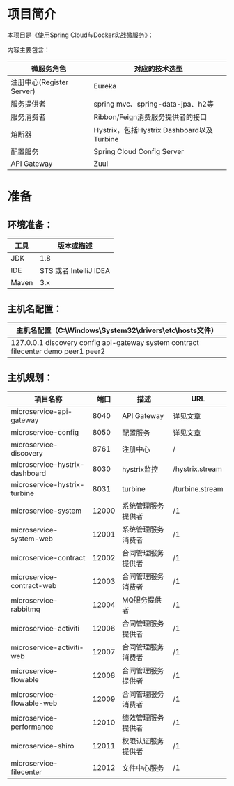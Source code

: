 # 项目简介
本项目是《使用Spring Cloud与Docker实战微服务》：


内容主要包含：

| 微服务角色                                 | 对应的技术选型                              |
| ---------------------     | ------------------------------------ |
| 注册中心(Register Server)  | Eureka                               |
| 服务提供者                                  | spring mvc、spring-data-jpa、h2等       |
| 服务消费者                                  | Ribbon/Feign消费服务提供者的接口               |
| 熔断器                                          | Hystrix，包括Hystrix Dashboard以及Turbine |
| 配置服务                                      | Spring Cloud Config Server           |
| API Gateway                | Zuul                                 |



# 准备

## 环境准备：

| 工具    | 版本或描述                          |
| ----- | --------------------- |
| JDK   | 1.8                   |
| IDE   | STS 或者 IntelliJ IDEA |
| Maven | 3.x                   |

## 主机名配置：

| 主机名配置（C:\Windows\System32\drivers\etc\hosts文件） |
| ---------------------------------------- |
| 127.0.0.1 discovery config api-gateway system contract filecenter demo peer1 peer2|

## 主机规划：

| 项目名称                                     | 端口   | 描述                     | URL             |
| ---------------------------------------- | ---- | ----------------------- | ---------------  |
| microservice-api-gateway                 | 8040 | API Gateway             | 详见文章                  |
| microservice-config                      | 8050 | 配置服务                                  | 详见文章                 |
| microservice-discovery                   | 8761 | 注册中心                                  | /               |
| microservice-hystrix-dashboard           | 8030 | hystrix监控                            | /hystrix.stream |
| microservice-hystrix-turbine             | 8031 | turbine                  | /turbine.stream |
| microservice-system                      | 12000 | 系统管理服务提供者               | /1              |
| microservice-system-web                  | 12001 | 系统管理服务消费者               | /1              |
| microservice-contract                    | 12002 | 合同管理服务提供者               | /1              |
| microservice-contract-web                | 12003 | 合同管理服务消费者               | /1              |
| microservice-rabbitmq                    | 12004 | MQ服务提供者                          | /1              |
| microservice-activiti                    | 12006 | 合同管理服务提供者               | /1              |
| microservice-activiti-web                | 12007 | 合同管理服务消费者               | /1              |
| microservice-flowable                    | 12008 | 合同管理服务提供者               | /1              |
| microservice-flowable-web                | 12009 | 合同管理服务消费者               | /1              |
| microservice-performance                 | 12010 | 绩效管理服务提供者               | /1              |
| microservice-shiro                       | 12011 | 权限认证服务提供者               | /1              |
| microservice-filecenter                  | 12012 | 文件中心服务                           | /1              |
